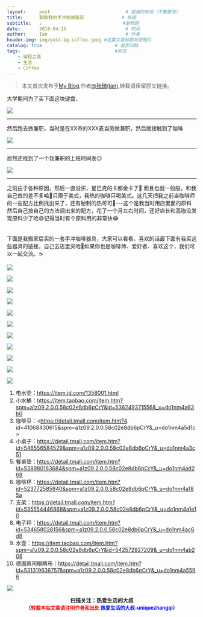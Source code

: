 ```yaml
---
layout:     post             				# 使用的布局（不需要改）
title:      聊聊我的手冲咖啡器具          	# 标题 
subtitle:   ☕️ 					  			#副标题
date:       2018-04-15  					# 时间
author:     Ian                  			# 作者
header-img: img/post-bg-coffee.jpeg	#这篇文章标题背景图片
catalog: true                        	# 是否归档
tags:                              		#标签
    - 编程之路
    - 生活
    - Coffee
---
```


> 本文首次发布于[My Blog](http://uniquezhangqi.top),作者[@张琦(Ian)](http://uniquezhangqi.top/about/),转载请保留原文链接。


大学期间为了买下面这块键盘，

![](https://ws4.sinaimg.cn/large/006tNc79gy1fqdr0waw0xj30sg0lc404.jpg)

***

然后跑去做兼职，当时是在XX市的XXX麦当劳做兼职，然后就接触到了咖啡


![](https://ws3.sinaimg.cn/large/006tNc79gy1fqdqz86nrzj30hs0qoq3t.jpg)

***
居然还找到了一个我兼职的上班时间表😑


![](https://ws1.sinaimg.cn/large/006tNc79gy1fqdr1ynjefj30sg0lc0ul.jpg)

***

之前由于各种原因，然后一直没买，星巴克的卡都金卡了🌚 而且也就一般般，和我自己做的差不多哈🤭只限于美式，我热的咖啡只喝美式。这几天把我之前当咖啡师的一些配方比例找出来了，还有秘制的热可可🤪---这个是我当时用店里面的原料然后自己按自己的方法调出来的配方，花了一个月左右时间，还好店长和高咖没发现原料少了哈😅记得当时有个原料用的非常快😂<br>
<br>
<br>
下面是我搬家后买的一套手冲咖啡器具，大家可以看看，喜欢的话最下面有我买这些器具的链接，自己去店里买哈🎃如果你也是咖啡师、爱好者、喜欢这个，我们可以一起交流。☕️


![](https://ws1.sinaimg.cn/large/006tNc79gy1fqdr2w54i8j30lc0sgwfz.jpg)

![](https://ws2.sinaimg.cn/large/006tNc79gy1fqdqz8ows6j30sg0lc0ul.jpg)

![](https://ws4.sinaimg.cn/large/006tNc79gy1fqdr0x60lej30sg0lcq4x.jpg)

![](https://ws1.sinaimg.cn/large/006tNc79gy1fqdr0wpdq5j30lc0sgmxy.jpg)

![](https://ws3.sinaimg.cn/large/006tNc79gy1fqdr1j1cyij30sg0lcwg8.jpg)

![](https://ws2.sinaimg.cn/large/006tNc79gy1fqdr1ijnpij30sg0lcacp.jpg)

![](https://ws3.sinaimg.cn/large/006tNc79gy1fqdr1hzk22j30sg0lcmz2.jpg)

![](https://ws1.sinaimg.cn/large/006tNc79gy1fqdr22k9pfj30lc0sgtaj.jpg)

![](https://ws2.sinaimg.cn/large/006tNc79gy1fqdr1z6rkzj30lc0sgtaj.jpg)

![](https://ws1.sinaimg.cn/large/006tNc79gy1fqdr2xc6d5j30sg0lctak.jpg)

![](https://ws2.sinaimg.cn/large/006tNc79gy1fqdr2wrwyej30sg0lcmz0.jpg)


1. 电水壶：<https://item.jd.com/1358001.html>
2. 小水桶：<https://item.taobao.com/item.htm?spm=a1z09.2.0.0.58c02e8db6pCrY&id=536249371556&_u=do1nm4a63b0>
3. 咖啡豆：<https://detail.tmall.com/item.htm?4. id=41068430615&spm=a1z09.2.0.0.58c02e8db6pCrY&_u=do1nm4a5d1c>
4. 小桌子：<https://detail.tmall.com/item.htm?id=546556584529&spm=a1z09.2.0.0.58c02e8db6pCrY&_u=do1nm4a3c51>
5. 餐桌垫：<https://detail.tmall.com/item.htm?id=538980163684&spm=a1z09.2.0.0.58c02e8db6pCrY&_u=do1nm4ad268>
6. 咖啡杯：<https://detail.tmall.com/item.htm?id=523772585940&spm=a1z09.2.0.0.58c02e8db6pCrY&_u=do1nm4a185a>
7. 支架：<https://detail.tmall.com/item.htm?id=535554446868&spm=a1z09.2.0.0.58c02e8db6pCrY&_u=do1nm4a1e10>
8. 电子秤：<https://detail.tmall.com/item.htm?id=534658028156&spm=a1z09.2.0.0.58c02e8db6pCrY&_u=do1nm4ac6d8>
9. 水壶：<https://item.taobao.com/item.htm?spm=a1z09.2.0.0.58c02e8db6pCrY&id=542572927209&_u=do1nm4ab206>
10. 德国蔡司眼睛布：<https://detail.tmall.com/item.htm?id=531319836757&spm=a1z09.2.0.0.58c02e8db6pCrY&_u=do1nm4a5596>







![](https://ws3.sinaimg.cn/large/006tKfTcgy1fqj5aochgoj309k09kmwz.jpg)
<b><center>扫描关注：热爱生活的大叔</center>
<b><center><font size="2">（<font size="2" color="#FF0000">转载本站文章请注明作者和出处</font> <font size="2" color="#0000FF">热爱生活的大叔-uniquezhangqi</font><font size="2">）</font>